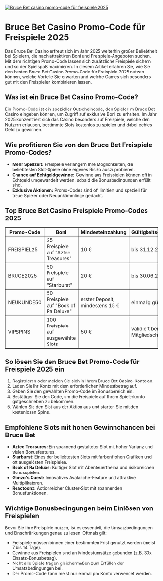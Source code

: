 [![Bruce Bet casino promo-code für freispiele 2025](https://123-caf.pages.dev/gitsignup.png)](https://vrmoo.ru/Bt82HjjY)

<h1>Bruce Bet Casino Promo-Code für Freispiele 2025</h1> <p>Das Bruce Bet Casino erfreut sich im Jahr 2025 weiterhin großer Beliebtheit bei Spielern, die nach attraktiven Boni und Freispiele-Angeboten suchen. Mit dem richtigen Promo-Code lassen sich zusätzliche Freispiele sichern und so der Spielspaß maximieren. In diesem Artikel erfahren Sie, wie Sie den besten Bruce Bet Casino Promo-Code für Freispiele 2025 nutzen können, welche Vorteile Sie erwarten und welche Games sich besonders gut mit den Freispielen kombinieren lassen.</p>  <h2>Was ist ein Bruce Bet Casino Promo-Code?</h2> <p>Ein Promo-Code ist ein spezieller Gutscheincode, den Spieler im Bruce Bet Casino eingeben können, um Zugriff auf exklusive Boni zu erhalten. Im Jahr 2025 konzentriert sich das Casino besonders auf Freispiele, welche den Nutzern erlauben, bestimmte Slots kostenlos zu spielen und dabei echtes Geld zu gewinnen.</p>  <h2>Wie profitieren Sie von den Bruce Bet Freispiele Promo-Codes?</h2> <ul>   <li><strong>Mehr Spielzeit:</strong> Freispiele verlängern Ihre Möglichkeiten, die beliebtesten Slot-Spiele ohne eigenes Risiko auszuprobieren.</li>   <li><strong>Chance auf Echtgeldgewinne:</strong> Gewinne aus Freispielen können oft in Echtgeld umgewandelt werden, sobald die Bonusbedingungen erfüllt sind.</li>   <li><strong>Exklusive Aktionen:</strong> Promo-Codes sind oft limitiert und speziell für treue Spieler oder Neuankömmlinge gedacht.</li> </ul>  <h2>Top Bruce Bet Casino Freispiele Promo-Codes 2025</h2> <table border="1" cellpadding="8" cellspacing="0">   <thead>     <tr>       <th>Promo-Code</th>       <th>Boni</th>       <th>Mindesteinzahlung</th>       <th>Gültigkeitsdauer</th>     </tr>   </thead>   <tbody>     <tr>       <td>FREISPIEL25</td>       <td>25 Freispiele auf "Aztec Treasures"</td>       <td>10 €</td>       <td>bis 31.12.2025</td>     </tr>     <tr>       <td>BRUCE2025</td>       <td>50 Freispiele auf "Starburst"</td>       <td>20 €</td>       <td>bis 30.06.2025</td>     </tr>     <tr>       <td>NEUKUNDE50</td>       <td>50 Freispiele auf "Book of Ra Deluxe"</td>       <td>erster Deposit, mindestens 15 €</td>       <td>einmalig gültig</td>     </tr>     <tr>       <td>VIPSPINS</td>       <td>100 Freispiele auf ausgewählte Slots</td>       <td>50 €</td>       <td>validiert bei VIP-Mitgliedschaft</td>     </tr>   </tbody> </table>  <h2>So lösen Sie den Bruce Bet Promo-Code für Freispiele 2025 ein</h2> <ol>   <li>Registrieren oder melden Sie sich in Ihrem Bruce Bet Casino-Konto an.</li>   <li>Laden Sie Ihr Konto mit dem erforderlichen Mindestbetrag auf.</li>   <li>Geben Sie den gewählten Promo-Code im Bonusbereich ein.</li>   <li>Bestätigen Sie den Code, um die Freispiele auf Ihrem Spielerkonto gutgeschrieben zu bekommen.</li>   <li>Wählen Sie den Slot aus der Aktion aus und starten Sie mit den kostenlosen Spins.</li> </ol>  <h2>Empfohlene Slots mit hohen Gewinnchancen bei Bruce Bet</h2> <ul>   <li><strong>Aztec Treasures:</strong> Ein spannend gestalteter Slot mit hoher Varianz und vielen Bonusfeatures.</li>   <li><strong>Starburst:</strong> Eines der beliebtesten Slots mit farbenfrohen Grafiken und oft ausgelösten Freispielen.</li>   <li><strong>Book of Ra Deluxe:</strong> Kultiger Slot mit Abenteuerthema und risikoreichen Bonusspielen.</li>   <li><strong>Gonzo's Quest:</strong> Innovatives Avalanche-Feature und attraktive Multiplikatoren.</li>   <li><strong>Reactoonz:</strong> Actionreicher Cluster-Slot mit spannenden Bonusfunktionen.</li> </ul>  <h2>Wichtige Bonusbedingungen beim Einlösen von Freispielen</h2> <p>Bevor Sie Ihre Freispiele nutzen, ist es essentiell, die Umsatzbedingungen und Einschränkungen genau zu lesen. Oftmals gilt:</p> <ul>   <li>Freispiele müssen binnen einer bestimmten Frist genutzt werden (meist 7 bis 14 Tage).</li>   <li>Gewinne aus Freispielen sind an Mindestumsätze gebunden (z.B. 30x Einsatz-Bonusbetrag).</li>   <li>Nicht alle Spiele tragen gleichermaßen zum Erfüllen der Umsatzbedingungen bei.</li>   <li>Der Promo-Code kann meist nur einmal pro Konto verwendet werden.</li> </ul>